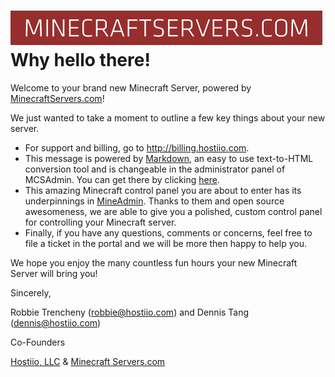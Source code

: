 ![MinecraftServers.com](../images/logo.png)
Why hello there!
=============

Welcome to your brand new Minecraft Server, powered by [MinecraftServers.com](http://minecraftservers.com)!

We just wanted to take a moment to outline a few key things about your new server.

* For support and billing, go to <http://billing.hostiio.com>.
* This message is powered by [Markdown](http://daringfireball.net/projects/markdown/), an easy to use text-to-HTML conversion tool and is changeable in the administrator panel of MCSAdmin. You can get there by clicking [here](admin/landing.php).
* This amazing Minecraft control panel you are about to enter has its underpinnings in [MineAdmin](http://github.com/robbiet480/MineAdmin). Thanks to them and open source awesomeness, we are able to give you a polished, custom control panel for controlling your Minecraft server.
* Finally, if you have any questions, comments or concerns, feel free to file a ticket in the portal and we will be more then happy to help you.

We hope you enjoy the many countless fun hours your new Minecraft Server will bring you!

Sincerely,

Robbie Trencheny (<robbie@hostiio.com>) and Dennis Tang (<dennis@hostiio.com>)

Co-Founders

[Hostiio, LLC](http://hostiio.com) & [Minecraft Servers.com](http://minecraftservers.com)